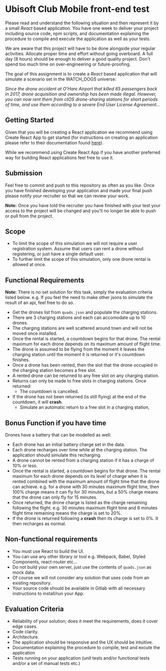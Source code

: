 # Ubisoft Club Mobile front-end test


Please read and understand the following situation and then represent it by a small *React* based application. You have one week to deliver your project including source code, npm scripts, and documentation explaining the procedure to compile and execute the application as well as your tests.

We are aware that this project will have to be done alongside your regular activities. Allocate proper time and effort without going overboard. A full day (8 hours) should be enough to deliver a good quality project. Don't spend too much time on over-engineering or future-proofing.

The goal of this assignment is to create a *React* based application that will simulate a scenario set in the WATCH_DOGS universe:

*Since the drone accident at O'Hare Airport that killed 65 passengers back in 2017, drone acquisition and ownership has been made illegal. However, you can now rent them from ctOS drone-sharing stations for short periods of time, and use them according to a severe End User License Agreement...*


## Getting Started

Given that you will be creating a React application we recommend using Create React App to get started (for instructions on creating an application please refer to their documentation found [here](https://github.com/facebook/create-react-app#creating-an-app)).

While we recommend using Create React App if you have another preferred way for building React applications feel free to use it.

## Submission

Feel free to commit and push to this repository as often as you like. Once you have finished developing your application and made your final push please notify your recruiter so that we can review your work.

**Note:** Once you have told the recruiter you have finished with your test your access to the project will be changed and you'll no longer be able to push or pull from the project.

## Scope

- To limit the scope of this simulation we will not require a user registration system. Assume that users can rent a drone without registering, or just have a single default user.
- To further limit the scope of this simulation, only one drone rental is allowed at once.

## Functional Requirements

**Note:**  There is no set solution for this task, simply the evaluation criteria listed below. e.g. If you feel the need to make other jsons to simulate the result of an api, feel free to do so.

- Get the drones list from `quads.json` and populate the charging stations. 
- There are 3 charging stations and each can accomodate up to 10 drones.
- The charging stations are well scattered around town and will not be moved once installed.
- Once the rental is started, a countdown begins for that drone. The rental maximum for each drone depends on its maximum amount of flight time.
- The drone is assumed to be flying from the moment it leaves the charging station until the moment it is returned or it's countdown finishes.
- Once a drone has been rented, then the slot that the drone occupied in the charging station becomes a free slot.
- A rented drone can be returned to any free slot on any charging station.
- Returns can only be made to free slots in charging stations. Once returned:
	- The countdown is cancelled.
- If the drone has not been returned (is still flying) at the end of the countdown, it will **crash**. 
	- Simulate an automatic return to a free slot in a charging station,


## Bonus Function if you have time
Drones have a battery that can be modelled as well:

- Each drone has an initial battery charge set in the data.
- Each drone recharges over time while at the charging station. The application should simulate this recharging.
- A drone cannot be rented from a charging station if it has a charge of 10% or less.
- Once the rental is started, a countdown begins for that drone. The rental maximum for each drone depends on its level of charge when it is rented combined with the maximum amount of flight time that the drone can achieve. e.g. for a drone with 30 minutes maximum flight time, then 100% charge means it can fly for 30 minutes, but a 50% charge means that the drone can only fly for 15 minutes.
- Once returned, the drone charge is listed as the charge remaining following the flight. e.g. 30 minutes maximum flight time and 6 minutes flight time remaining means the charge is set to 20%.
- If the drone is returned following a **crash** then its charge is set to 0%. It then recharges as normal.


## Non-functional requirements

- You must use React to build the UI.
- You can use any other library or tool e.g. Webpack, Babel, Styled Components, react-router etc... 
- Do not build your own server, just use the contents of `quads.json` as mock data.
- Of course we will not consider any solution that uses code from an existing repository.
- Your source code should be available in Gitlab with all necessary instructions to install/run your App.  

## Evaluation Criteria

- Reliability of your solution; does it meet the requirements, does it cover edge cases.
- Code clarity.
- Architecture.
- The application should be responsive and the UX should be intuitive.
- Documentation explaining the procedure to compile, test and excute the application
- Tests running on your application (unit tests and/or functional tests and/or a set of manual tests etc.)

